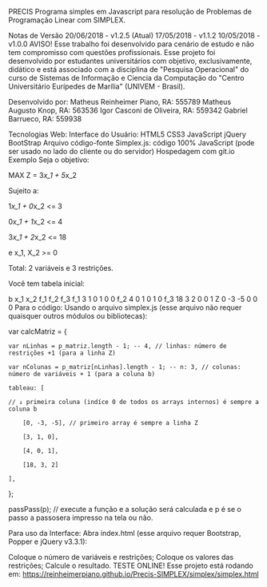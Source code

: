 PRECIS
Programa simples em Javascript para resolução de Problemas de Programação Linear com SIMPLEX.

Notas de Versão
20/06/2018 - v1.2.5 (Atual)
17/05/2018 - v1.1.2
10/05/2018 - v1.0.0
AVISO!
Esse trabalho foi desenvolvido para cenário de estudo e não tem compromisso com questões profissionais. Esse projeto foi desenvolvido por estudantes universitários com objetivo, exclusivamente, didático e está associado com a disciplina de "Pesquisa Operacional" do curso de Sistemas de Informação e Ciencia da Computação do "Centro Universitário Eurípedes de Marília" (UNIVEM - Brasil).

Desenvolvido por:
Matheus Reinheimer Piano, RA: 555789
Matheus Augusto Knop, RA: 563536
Igor Casconi de Oliveira, RA: 559342
Gabriel Barrueco, RA: 559938


Tecnologias Web:
Interface do Usuário:
HTML5
CSS3
JavaScript
jQuery
BootStrap
Arquivo código-fonte Simplex.js: código 100% JavaScript (pode ser usado no lado do cliente ou do servidor)
Hospedagem com git.io
Exemplo
Seja o objetivo:

MAX Z = 3*x_1 + 5*x_2

Sujeito a:

1*x_1 + 0*x_2 <= 3

0*x_1 + 1*x_2 <= 4

3*x_1 + 2*x_2 <= 18

e x_1, X_2 >= 0

Total: 2 variáveis e 3 restrições.

Você tem tabela inicial:

b	x_1	x_2	f_1	f_2	f_3
f_1	3	1	0	1	0	0
f_2	4	0	1	0	1	0
f_3	18	3	2	0	0	1
Z	0	-3	-5	0	0	0
Para o código:
Usando o arquivo simplex.js (esse arquivo não requer quaisquer outros módulos ou bibliotecas):

var calcMatriz = {

    var nLinhas = p_matriz.length - 1; -- 4, // linhas: número de restrições +1 (para a linha Z)

    var nColunas = p_matriz[nLinhas].length - 1; -- n: 3, // colunas: número de variáveis + 1 (para a coluna b)

    tableau: [

    // ↓ primeira coluna (indíce 0 de todos os arrays internos) é sempre a coluna b

        [0, -3, -5], // primeiro array é sempre a linha Z

        [3, 1, 0],

        [4, 0, 1],

        [18, 3, 2]

    ],

};

passPass(p); // execute a função e a solução será calculada e p é se o passo a passosera impresso na tela ou não.

Para uso da Interface:
Abra index.html (esse arquivo requer Bootstrap, Popper e jQuery v3.3.1):

Coloque o número de variáveis e restrições;
Coloque os valores das restrições;
Calcule o resultado.
TESTE ONLINE!
Esse projeto está rodando em: https://reinheimerpiano.github.io/Precis-SIMPLEX/simplex/simplex.html
